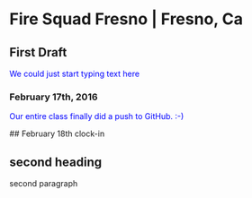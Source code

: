 # Fire Squad Fresno | Fresno, Ca 
## First Draft
<p style="color:blue;">We could just start typing text here</p>

### February 17th, 2016
<p style="color:blue;" >Our entire class finally did a push to GitHub. :-)</p>
## February 18th clock-in

## second heading
<p>second paragraph</p>